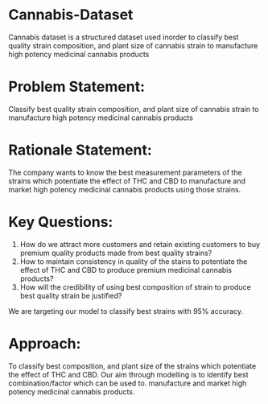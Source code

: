 # Cannabis-Dataset
Cannabis dataset is a structured dataset used inorder to classify best quality strain composition, and plant size of cannabis strain to manufacture high
potency medicinal cannabis products

# Problem Statement: 
Classify best quality strain composition, and plant size of cannabis strain to manufacture high potency medicinal cannabis products

# Rationale Statement:
The company wants to know the best measurement parameters of the strains which
potentiate the effect of THC and CBD to manufacture and market high potency medicinal cannabis products
using those strains.

# Key Questions:
1. How do we attract more customers and retain existing customers to buy premium quality products made from best quality strains?
2. How to maintain consistency in quality of the stains to potentiate the effect of THC and CBD to produce premium medicinal cannabis products?
3. How will the credibility of using best composition of strain to produce best quality strain be justified?

We are targeting our model to classify best strains with 95% accuracy.

# Approach: 
To classify best composition, and plant size of the strains which potentiate the effect of THC and
CBD. Our aim through modelling is to identify best combination/factor which can be used to. manufacture and
market high potency medicinal cannabis products.
